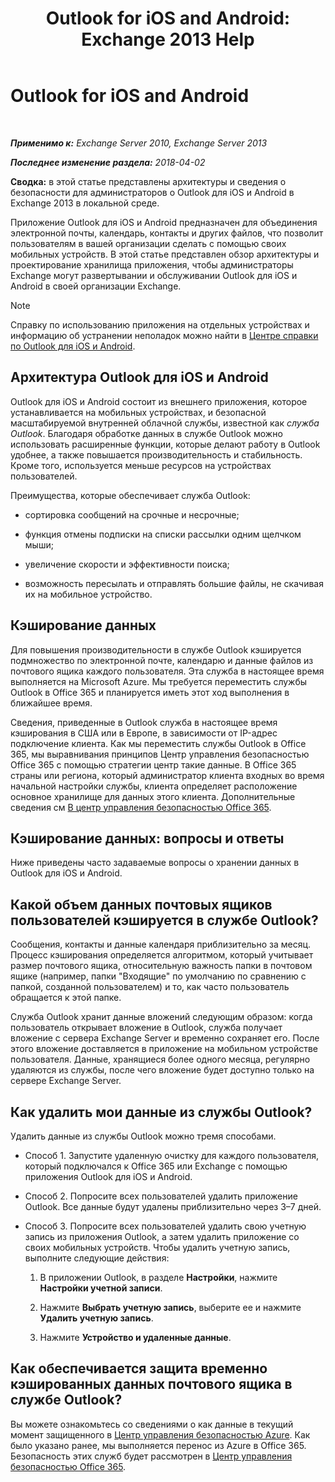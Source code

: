 ﻿---
title: 'Outlook for iOS and Android: Exchange 2013 Help'
TOCTitle: Outlook for iOS and Android
ms:assetid: 3a66817c-30da-4965-a6db-2955b5365b0f
ms:mtpsurl: https://technet.microsoft.com/ru-ru/library/Mt465744(v=EXCHG.150)
ms:contentKeyID: 70061290
ms.date: 05/22/2018
mtps_version: v=EXCHG.150
ms.translationtype: MT
---

# Outlook for iOS and Android

 

_**Применимо к:** Exchange Server 2010, Exchange Server 2013_

_**Последнее изменение раздела:** 2018-04-02_

**Сводка:**  в этой статье представлены архитектуры и сведения о безопасности для администраторов о Outlook для iOS и Android в Exchange 2013 в локальной среде.

Приложение Outlook для iOS и Android предназначен для объединения электронной почты, календарь, контакты и других файлов, что позволит пользователям в вашей организации сделать с помощью своих мобильных устройств. В этой статье представлен обзор архитектуры и проектирование хранилища приложения, чтобы администраторы Exchange могут развертывании и обслуживании Outlook для iOS и Android в своей организации Exchange.

> [!NOTE]  
> Справку по использованию приложения на отдельных устройствах и информацию об устранении неполадок можно найти в <a href="https://support.office.com/ru-ru/article/outlook-for-ios-and-android-help-center-cd84214e-a5ac-4e95-9ea3-e07f78d0cde6">Центре справки по Outlook для iOS и Android</a>.


## Архитектура Outlook для iOS и Android

Outlook для iOS и Android состоит из внешнего приложения, которое устанавливается на мобильных устройствах, и безопасной масштабируемой внутренней облачной службы, известной как *служба Outlook*. Благодаря обработке данных в службе Outlook можно использовать расширенные функции, которые делают работу в Outlook удобнее, а также повышается производительность и стабильность. Кроме того, используется меньше ресурсов на устройствах пользователей.

Преимущества, которые обеспечивает служба Outlook:

  - сортировка сообщений на срочные и несрочные;

  - функция отмены подписки на списки рассылки одним щелчком мыши;

  - увеличение скорости и эффективности поиска;

  - возможность пересылать и отправлять большие файлы, не скачивая их на мобильное устройство.

## Кэширование данных

Для повышения производительности в службе Outlook кэшируется подмножество по электронной почте, календарю и данные файлов из почтового ящика каждого пользователя. Эта служба в настоящее время выполняется на Microsoft Azure. Мы требуется переместить службы Outlook в Office 365 и планируется иметь этот ход выполнения в ближайшее время.

Сведения, приведенные в Outlook служба в настоящее время кэширования в США или в Европе, в зависимости от IP-адрес подключение клиента. Как мы переместить службы Outlook в Office 365, мы выравнивания принципов Центр управления безопасностью Office 365 с помощью стратегии центр такие данные. В Office 365 страны или региона, который администратор клиента входных во время начальной настройки службы, клиента определяет расположение основное хранилище для данных этого клиента. Дополнительные сведения см [В центр управления безопасностью Office 365](https://go.microsoft.com/fwlink/p/?linkid=525776).

## Кэширование данных: вопросы и ответы

Ниже приведены часто задаваемые вопросы о хранении данных в Outlook для iOS и Android.

## Какой объем данных почтовых ящиков пользователей кэшируется в службе Outlook?

Сообщения, контакты и данные календаря приблизительно за месяц. Процесс кэширования определяется алгоритмом, который учитывает размер почтового ящика, относительную важность папки в почтовом ящике (например, папки "Входящие" по умолчанию по сравнению с папкой, созданной пользователем) и то, как часто пользователь обращается к этой папке.

Служба Outlook хранит данные вложений следующим образом: когда пользователь открывает вложение в Outlook, служба получает вложение с сервера Exchange Server и временно сохраняет его. После этого вложение доставляется в приложение на мобильном устройстве пользователя. Данные, хранящиеся более одного месяца, регулярно удаляются из службы, после чего вложение будет доступно только на сервере Exchange Server.

## Как удалить мои данные из службы Outlook?

Удалить данные из службы Outlook можно тремя способами.

  - Способ 1. Запустите удаленную очистку для каждого пользователя, который подключался к Office 365 или Exchange с помощью приложения Outlook для iOS и Android.

  - Способ 2. Попросите всех пользователей удалить приложение Outlook. Все данные будут удалены приблизительно через 3–7 дней.

  - Способ 3. Попросите всех пользователей удалить свою учетную запись из приложения Outlook, а затем удалить приложение со своих мобильных устройств. Чтобы удалить учетную запись, выполните следующие действия:
    
    1.  В приложении Outlook, в разделе **Настройки**, нажмите **Настройки учетной записи**.
    
    2.  Нажмите **Выбрать учетную запись**, выберите ее и нажмите **Удалить учетную запись**.
    
    3.  Нажмите **Устройство и удаленные данные**.

## Как обеспечивается защита временно кэшированных данных почтового ящика в службе Outlook?

Вы можете ознакомьтесь со сведениями о как данные в текущий момент защищенного в [Центр управления безопасностью Azure](https://azure.microsoft.com/support/trust-center/). Как было указано ранее, мы выполняется перенос из Azure в Office 365. Безопасность этих служб будет рассмотрен в [Центр управления безопасностью Office 365](https://go.microsoft.com/fwlink/p/?linkid=525776).


